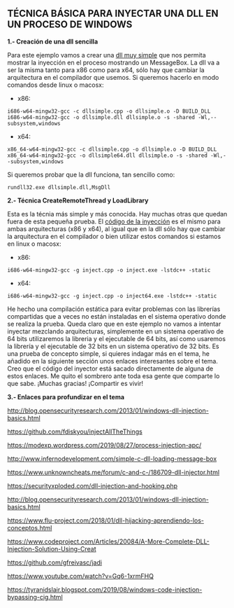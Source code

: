 ## **TÉCNICA BÁSICA PARA INYECTAR UNA DLL EN UN PROCESO DE WINDOWS**

**1.- Creación de una dll sencilla**

Para este ejemplo vamos a crear una [dll muy simple](https://github.com/g4ngli0s/chuletas/blob/master/dllinjection/dllsimple.cpp) que nos permita mostrar la inyección en el proceso mostrando un MessageBox. La dll va a ser la misma tanto para x86 como para x64, sólo hay que cambiar la arquitectura en el compilador que usemos. Si queremos hacerlo en modo comandos desde linux o macosx:

  - x86: 
  ```
  i686-w64-mingw32-gcc -c dllsimple.cpp -o dllsimple.o -D BUILD_DLL
  i686-w64-mingw32-gcc -o dllsimple.dll dllsimple.o -s -shared -Wl,--subsystem,windows
  ```
  - x64:
  ```
  x86_64-w64-mingw32-gcc -c dllsimple.cpp -o dllsimple.o -D BUILD_DLL
  x86_64-w64-mingw32-gcc -o dllsimple64.dll dllsimple.o -s -shared -Wl,--subsystem,windows
  ```
  Si queremos probar que la dll funciona, tan sencillo como:
  ```
  rundll32.exe dllsimple.dll,MsgDll
  ```
  
**2.- Técnica CreateRemoteThread y LoadLibrary**

Esta es la técnia más simple y más conocida. Hay muchas otras que quedan fuera de esta pequeña prueba. El [código de la inyección](https://github.com/g4ngli0s/chuletas/blob/master/dllinjection/inject.cpp) es el mismo para ambas arquitecturas (x86 y x64), al igual que en la dll sólo hay que cambiar la arquitectura en el compilador o bien utilizar estos comandos si estamos en linux o macosx:

  - x86: 
  ```
  i686-w64-mingw32-gcc -g inject.cpp -o inject.exe -lstdc++ -static
  ```
  - x64:
  ```
  i686-w64-mingw32-gcc -g inject.cpp -o inject64.exe -lstdc++ -static
  ```
He hecho una compilación estática para evitar problemas con las librerías compartidas que a veces no están instaladas en el sistema operativo donde se realiza la prueba. Queda claro que en este ejemplo no vamos a intentar inyectar mezclando arquitecturas, simplemente en un sistema operativo de 64 bits utilizaremos la libreria y el ejecutable de 64 bits, así como usaremos la librería y el ejecutable de 32 bits en un sistema operativo de 32 bits. Es una prueba de concepto simple, si quieres indagar más en el tema, he añadido en la siguiente sección unos enlaces interesantes sobre el tema. Creo que el código del inyector está sacado directamente de alguna de estos enlaces. Me quito el sombrero ante toda esa gente que comparte lo que sabe. ¡Muchas gracias! ¡Compartir es vivir!

**3.- Enlaces para profundizar en el tema**

http://blog.opensecurityresearch.com/2013/01/windows-dll-injection-basics.html

https://github.com/fdiskyou/injectAllTheThings

https://modexp.wordpress.com/2019/08/27/process-injection-apc/

http://www.infernodevelopment.com/simple-c-dll-loading-message-box

https://www.unknowncheats.me/forum/c-and-c-/186709-dll-injector.html

https://securityxploded.com/dll-injection-and-hooking.php

http://blog.opensecurityresearch.com/2013/01/windows-dll-injection-basics.html

https://www.flu-project.com/2018/01/dll-hijacking-aprendiendo-los-conceptos.html

https://www.codeproject.com/Articles/20084/A-More-Complete-DLL-Injection-Solution-Using-Creat

https://github.com/gfreivasc/jadi

https://www.youtube.com/watch?v=Gq6-1xrmFHQ

https://tyranidslair.blogspot.com/2019/08/windows-code-injection-bypassing-cig.html

